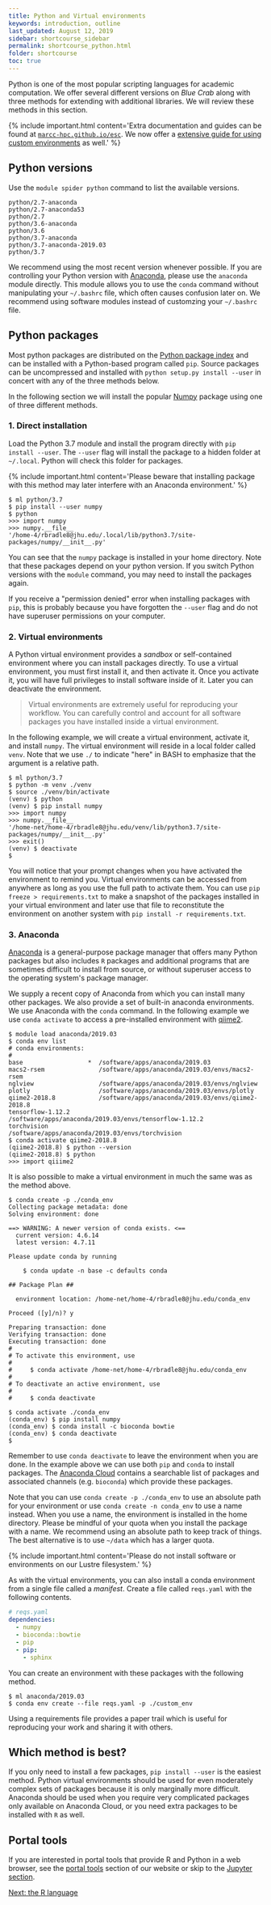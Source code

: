 ```yaml
---
title: Python and Virtual environments
keywords: introduction, outline
last_updated: August 12, 2019
sidebar: shortcourse_sidebar
permalink: shortcourse_python.html
folder: shortcourse
toc: true
---
```


Python is one of the most popular scripting languages for academic computation. We offer several different versions on *Blue Crab* along with three methods for extending with additional libraries. We will review these methods in this section.

{% include important.html content='Extra documentation and guides can be found at <code><a href="https://marcc-hpc.github.io/esc/">marcc-hpc.github.io/esc</a></code>. We now offer a <a href="https://marcc-hpc.github.io/esc/common/python-environments">extensive guide for using custom environments</a> as well.' %}

## Python versions

Use the `module spider python` command to list the available versions.

~~~
python/2.7-anaconda
python/2.7-anaconda53
python/2.7
python/3.6-anaconda
python/3.6
python/3.7-anaconda
python/3.7-anaconda-2019.03
python/3.7
~~~

We recommend using the most recent version whenever possible. If you are controlling your Python version with [Anaconda](https://anaconda.org/), please use the `anaconda` module directly. This module allows you to use the `conda` command without manipulating your `~/.bashrc` file, which often causes confusion later on. We recommend using software modules instead of customzing your `~/.bashrc` file.

## Python packages

Most python packages are distributed on the [Python package index](https://pypi.org/) and can be installed with a Python-based program called `pip`. Source packages can be uncompressed and installed with `python setup.py install --user` in concert with any of the three methods below.

In the following section we will install the popular [Numpy](https://www.numpy.org/) package using one of three different methods.

### 1. Direct installation

Load the Python 3.7 module and install the program directly with `pip install --user`. The `--user` flag will install the package to a hidden folder at `~/.local`. Python will check this folder for packages.

{% include important.html content='Please beware that installing package with this method may later interfere with an Anaconda environment.' %}

~~~
$ ml python/3.7
$ pip install --user numpy
$ python
>>> import numpy
>>> numpy.__file__
'/home-4/rbradle8@jhu.edu/.local/lib/python3.7/site-packages/numpy/__init__.py'
~~~

You can see that the `numpy` package is installed in your home directory. Note that these packages depend on your python version. If you switch Python versions with the `module` command, you may need to install the packages again.

If you receive a "permission denied" error when installing packages with `pip`, this is probably because you have forgotten the `--user` flag and do not have superuser permissions on your computer.

### 2. Virtual environments

A Python virtual environment provides a *sandbox* or self-contained environment where you can install packages directly. To use a virtual environment, you must first install it, and then activate it. Once you activate it, you will have full privileges to install software inside of it. Later you can deactivate the environment.

> Virtual environments are extremely useful for reproducing your workflow. You can carefully control and account for all software packages you have installed inside a virtual environment.

In the following example, we will create a virtual environment, activate it, and install `numpy`. The virtual environment will reside in a local folder called `venv`. Note that we use `./` to indicate "here" in BASH to emphasize that the argument is a relative path.

~~~
$ ml python/3.7
$ python -m venv ./venv
$ source ./venv/bin/activate
(venv) $ python
(venv) $ pip install numpy
>>> import numpy
>>> numpy.__file__
'/home-net/home-4/rbradle8@jhu.edu/venv/lib/python3.7/site-packages/numpy/__init__.py'
>>> exit()
(venv) $ deactivate
$ 
~~~

You will notice that your prompt changes when you have activated the environment to remind you. Virtual environments can be accessed from anywhere as long as you use the full path to activate them. You can use `pip freeze > requirements.txt` to make a snapshot of the packages installed in your virtual environment and later use that file to reconstitute the environment on another system with `pip install -r requirements.txt`. 

### 3. Anaconda

[Anaconda](https://www.anaconda.com/distribution/) is a general-purpose package manager that offers many Python packages but also includes `R` packages and additional programs that are sometimes difficult to install from source, or without superuser access to the operating system's package manager.

We supply a recent copy of Anaconda from which you can install many other packages. We also provide a set of built-in anaconda environments. We use Anaconda with the `conda` command. In the following example we use `conda activate` to access a pre-installed environment with [qiime2](https://qiime2.org/).

~~~
$ module load anaconda/2019.03
$ conda env list
# conda environments:
#
base                  *  /software/apps/anaconda/2019.03
macs2-rsem               /software/apps/anaconda/2019.03/envs/macs2-rsem
nglview                  /software/apps/anaconda/2019.03/envs/nglview
plotly                   /software/apps/anaconda/2019.03/envs/plotly
qiime2-2018.8            /software/apps/anaconda/2019.03/envs/qiime2-2018.8
tensorflow-1.12.2        /software/apps/anaconda/2019.03/envs/tensorflow-1.12.2
torchvision              /software/apps/anaconda/2019.03/envs/torchvision
$ conda activate qiime2-2018.8
(qiime2-2018.8) $ python --version
(qiime2-2018.8) $ python
>>> import qiiime2
~~~

It is also possible to make a virtual environment in much the same was as the method above.

~~~
$ conda create -p ./conda_env
Collecting package metadata: done
Solving environment: done

==> WARNING: A newer version of conda exists. <==
  current version: 4.6.14
  latest version: 4.7.11

Please update conda by running

    $ conda update -n base -c defaults conda

## Package Plan ##

  environment location: /home-net/home-4/rbradle8@jhu.edu/conda_env

Proceed ([y]/n)? y

Preparing transaction: done
Verifying transaction: done
Executing transaction: done
#
# To activate this environment, use
#
#     $ conda activate /home-net/home-4/rbradle8@jhu.edu/conda_env
#
# To deactivate an active environment, use
#
#     $ conda deactivate

$ conda activate ./conda_env
(conda_env) $ pip install numpy
(conda_env) $ conda install -c bioconda bowtie
(conda_env) $ conda deactivate
$
~~~

Remember to use `conda deactivate` to leave the environment when you are done. In the example above we can use both `pip` and `conda` to install packages. The [Anaconda Cloud](https://anaconda.org/) contains a searchable list of packages and associated channels (e.g. `bioconda`) which provide these packages.

Note that you can use `conda create -p ./conda_env` to use an absolute path for your environment or use `conda create -n conda_env` to use a name instead. When you use a name, the environment is installed in the home directory. Please be mindful of your quota when you install the package with a name. We recommend using an absolute path to keep track of things. The best alternative is to use `~/data` which has a larger quota.

{% include important.html content='Please do not install software or environments on our Lustre filesystem.' %}

As with the virtual environments, you can also install a conda environment from a single file called a *manifest*. Create a file called `reqs.yaml` with the following contents.

~~~ yaml
# reqs.yaml
dependencies:
  - numpy
  - bioconda::bowtie
  - pip
  - pip:
    - sphinx
~~~

You can create an environment with these packages with the following method.

~~~
$ ml anaconda/2019.03
$ conda env create --file reqs.yaml -p ./custom_env
~~~

Using a requirements file provides a paper trail which is useful for reproducing your work and sharing it with others.

## Which method is best?

If you only need to install a few packages, `pip install --user` is the easiest method. Python virtual environments should be used for even moderately complex sets of packages because it is only marginally more difficult. Anaconda should be used when you require very complicated packages only available on Anaconda Cloud, or you need extra packages to be installed with `R` as well.

## Portal tools

If you are interested in portal tools that provide R and Python in a web browser, see the [portal tools](https://www.marcc.jhu.edu/getting-started/interactive-development/) section of our website or skip to the [Jupyter section](shortcourse_portal_jupyter.html).

<a class="btn btn-primary" href="shortcourse_rlang.html">Next: the R language</a>
